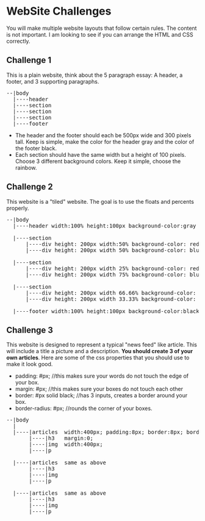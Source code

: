 # WebSite Challenges

You will make multiple website layouts that follow certain rules.  The content is not important.  I am looking to see if you can arrange the HTML and CSS correctly.

## Challenge 1
This is a plain website, think about the 5 paragraph essay: A header, a footer, and 3 supporting paragraphs.
<pre>
--|body
  |----header
  |----section
  |----section
  |----section
  |----footer
</pre>
-  The header and the footer should each be 500px wide and 300 pixels tall.  Keep is simple, make the color for the header gray and the color of the footer black.
-  Each section should have the same width but a height of 100 pixels.  Choose 3 different background colors.  Keep it simple, choose the rainbow.

## Challenge 2
This website is a "tiled" website.  The goal is to use the floats and percents properly.
<pre>
--|body
  |----header width:100% height:100px background-color:gray

  |----section
      |----div height: 200px width:50% background-color: red
      |----div height: 200px width 50% background-color: blue

  |----section
      |----div height: 200px width 25% background-color: red
      |----div height: 200px width 75% background-color: blue

  |----section
      |----div height: 200px width 66.66% background-color: red
      |----div height: 200px width 33.33% background-color: blue

  |----footer width:100% height:100px background-color:black
</pre>

## Challenge 3
This website is designed to represent a typical "news feed" like article.  This will include a title a picture and a description.  **You should create 3 of your own articles**.  Here are some of the css properties that you should use to make it look good.

-  padding: #px;  //this makes sure your words do not touch the edge of your box.
-  margin: #px;  //this makes sure your boxes do not touch each other
-  border: #px solid black;  //has 3 inputs, creates a border around your box.
-  border-radius: #px; //rounds the corner of your boxes.

<pre>
--|body
  |
  |----|articles  width:400px; padding:8px; border:8px; border-radius:4px;
       |----|h3   margin:0;
       |----|img  width:400px;
       |----|p

  |----|articles  same as above
       |----|h3   
       |----|img  
       |----|p

  |----|articles  same as above
       |----|h3   
       |----|img  
       |----|p
</pre>
